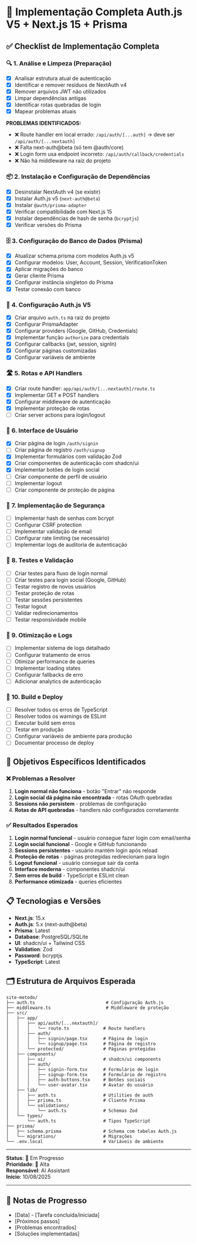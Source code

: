 # 🔐 Implementação Completa Auth.js V5 + Next.js 15 + Prisma

## ✅ Checklist de Implementação Completa

### 🔍 **1. Análise e Limpeza (Preparação)**
- [x] Analisar estrutura atual de autenticação
- [x] Identificar e remover resíduos de NextAuth v4
- [x] Remover arquivos JWT não utilizados
- [x] Limpar dependências antigas
- [x] Identificar rotas quebradas de login
- [x] Mapear problemas atuais

**PROBLEMAS IDENTIFICADOS:**
- ❌ Route handler em local errado: `/api/auth/[...auth]` → deve ser `/api/auth/[...nextauth]`
- ❌ Falta next-auth@beta (só tem @auth/core)
- ❌ Login form usa endpoint incorreto: `/api/auth/callback/credentials`
- ❌ Não há middleware na raiz do projeto

### 📦 **2. Instalação e Configuração de Dependências**
- [x] Desinstalar NextAuth v4 (se existir)
- [x] Instalar Auth.js v5 (`next-auth@beta`)
- [x] Instalar `@auth/prisma-adapter`
- [x] Verificar compatibilidade com Next.js 15
- [x] Instalar dependências de hash de senha (`bcryptjs`)
- [x] Verificar versões do Prisma

### 🗄️ **3. Configuração do Banco de Dados (Prisma)**
- [x] Atualizar schema.prisma com modelos Auth.js v5
- [x] Configurar modelos: User, Account, Session, VerificationToken
- [x] Aplicar migrações do banco
- [x] Gerar cliente Prisma
- [x] Configurar instância singleton do Prisma
- [x] Testar conexão com banco

### 🔧 **4. Configuração Auth.js V5**
- [x] Criar arquivo `auth.ts` na raiz do projeto
- [x] Configurar PrismaAdapter
- [x] Configurar providers (Google, GitHub, Credentials)
- [x] Implementar função `authorize` para credentials
- [x] Configurar callbacks (jwt, session, signIn)
- [x] Configurar páginas customizadas
- [x] Configurar variáveis de ambiente

### 🛣️ **5. Rotas e API Handlers**
- [x] Criar route handler: `app/api/auth/[...nextauth]/route.ts`
- [x] Implementar GET e POST handlers
- [x] Configurar middleware de autenticação
- [x] Implementar proteção de rotas
- [ ] Criar server actions para login/logout

### 🎨 **6. Interface de Usuário**
- [x] Criar página de login `/auth/signin`
- [ ] Criar página de registro `/auth/signup`
- [x] Implementar formulários com validação Zod
- [x] Criar componentes de autenticação com shadcn/ui
- [x] Implementar botões de login social
- [ ] Criar componente de perfil de usuário
- [ ] Implementar logout
- [ ] Criar componente de proteção de página

### 🔐 **7. Implementação de Segurança**
- [ ] Implementar hash de senhas com bcrypt
- [ ] Configurar CSRF protection
- [ ] Implementar validação de email
- [ ] Configurar rate limiting (se necessário)
- [ ] Implementar logs de auditoria de autenticação

### 🧪 **8. Testes e Validação**
- [ ] Criar testes para fluxo de login normal
- [ ] Criar testes para login social (Google, GitHub)
- [ ] Testar registro de novos usuários
- [ ] Testar proteção de rotas
- [ ] Testar sessões persistentes
- [ ] Testar logout
- [ ] Validar redirecionamentos
- [ ] Testar responsividade mobile

### 🚀 **9. Otimização e Logs**
- [ ] Implementar sistema de logs detalhado
- [ ] Configurar tratamento de erros
- [ ] Otimizar performance de queries
- [ ] Implementar loading states
- [ ] Configurar fallbacks de erro
- [ ] Adicionar analytics de autenticação

### 🔧 **10. Build e Deploy**
- [ ] Resolver todos os erros de TypeScript
- [ ] Resolver todos os warnings de ESLint
- [ ] Executar build sem erros
- [ ] Testar em produção
- [ ] Configurar variáveis de ambiente para produção
- [ ] Documentar processo de deploy

## 🎯 **Objetivos Específicos Identificados**

### ❌ **Problemas a Resolver**
1. **Login normal não funciona** - botão "Entrar" não responde
2. **Login social dá página não encontrada** - rotas OAuth quebradas
3. **Sessions não persistem** - problemas de configuração
4. **Rotas de API quebradas** - handlers não configurados corretamente

### ✅ **Resultados Esperados**
1. **Login normal funcional** - usuário consegue fazer login com email/senha
2. **Login social funcional** - Google e GitHub funcionando
3. **Sessions persistentes** - usuário mantém login após reload
4. **Proteção de rotas** - páginas protegidas redirecionam para login
5. **Logout funcional** - usuário consegue sair da conta
6. **Interface moderna** - componentes shadcn/ui
7. **Sem erros de build** - TypeScript e ESLint clean
8. **Performance otimizada** - queries eficientes

## 📋 **Tecnologias e Versões**

- **Next.js**: 15.x
- **Auth.js**: 5.x (next-auth@beta)
- **Prisma**: Latest
- **Database**: PostgreSQL/SQLite
- **UI**: shadcn/ui + Tailwind CSS
- **Validation**: Zod
- **Password**: bcryptjs
- **TypeScript**: Latest

## 🗂️ **Estrutura de Arquivos Esperada**

```
site-metodo/
├── auth.ts                           # Configuração Auth.js
├── middleware.ts                     # Middleware de proteção
├── src/
│   ├── app/
│   │   ├── api/auth/[...nextauth]/
│   │   │   └── route.ts             # Route handlers
│   │   ├── auth/
│   │   │   ├── signin/page.tsx      # Página de login
│   │   │   └── signup/page.tsx      # Página de registro
│   │   └── protected/               # Páginas protegidas
│   ├── components/
│   │   ├── ui/                      # shadcn/ui components
│   │   ├── auth/
│   │   │   ├── signin-form.tsx      # Formulário de login
│   │   │   ├── signup-form.tsx      # Formulário de registro
│   │   │   ├── auth-buttons.tsx     # Botões sociais
│   │   │   └── user-avatar.tsx      # Avatar do usuário
│   ├── lib/
│   │   ├── auth.ts                  # Utilities de auth
│   │   ├── prisma.ts                # Cliente Prisma
│   │   └── validations/
│   │       └── auth.ts              # Schemas Zod
│   └── types/
│       └── auth.ts                  # Tipos TypeScript
├── prisma/
│   ├── schema.prisma                # Schema com tabelas Auth.js
│   └── migrations/                  # Migrações
└── .env.local                       # Variáveis de ambiente
```

---

**Status**: 🚧 Em Progresso  
**Prioridade**: 🔴 Alta  
**Responsável**: AI Assistant  
**Início**: 10/08/2025  

---

## 📝 **Notas de Progresso**

- [Data] - [Tarefa concluída/iniciada]
- [Próximos passos]
- [Problemas encontrados]
- [Soluções implementadas]
